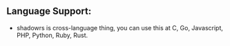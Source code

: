 ## Language Support:
- shadowrs is cross-language thing, you can use this at C, Go, Javascript, PHP, Python, Ruby, Rust.